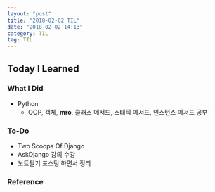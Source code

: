 ```yaml
---
layout: "post"
title: "2018-02-02 TIL"
date: "2018-02-02 14:13"
category: TIL
tag: TIL
---
```


## Today I Learned

### What I Did

- Python
  - OOP, 객체, __mro__, 클래스 메서드, 스태틱 메서드, 인스턴스 메서드 공부

### To-Do

* Two Scoops Of Django
* AskDjango 강의 수강
* 노트필기 포스팅 하면서 정리

### Reference
